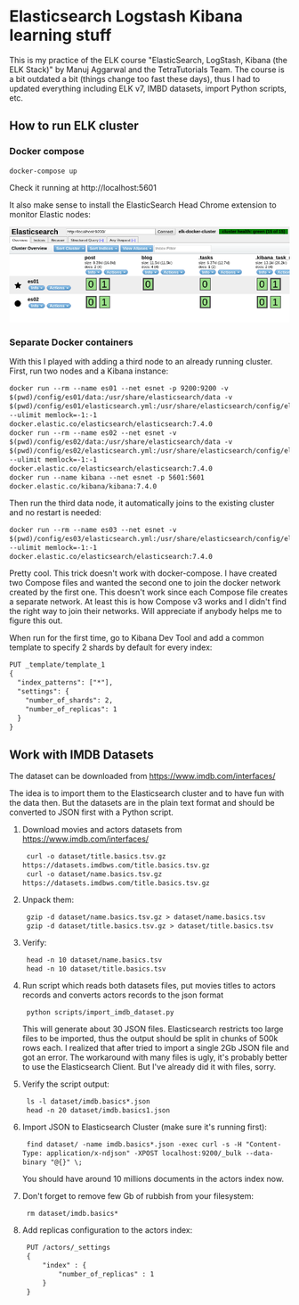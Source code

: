 Elasticsearch Logstash Kibana learning stuff
=============

This is my practice of the ELK course "ElasticSearch, LogStash, Kibana (the ELK Stack)" by Manuj Aggarwal and the TetraTutorials Team. The course is a bit outdated a bit (things change too fast these days), thus I had to updated everything including ELK v7, IMBD datasets, import Python scripts, etc.

## How to run ELK cluster

### Docker compose

    docker-compose up    

Check it running at http://localhost:5601

It also make sense to install the ElasticSearch Head Chrome extension to monitor Elastic nodes:

![Elastic Head Plugin](https://raw.githubusercontent.com/hiper2d/elk-cluster/master/images/ElasticHead.PNG)

### Separate Docker containers

With this I played with adding a third node to an already running cluster. First, run two nodes and a Kibana instance:

    docker run --rm --name es01 --net esnet -p 9200:9200 -v $(pwd)/config/es01/data:/usr/share/elasticsearch/data -v $(pwd)/config/es01/elasticsearch.yml:/usr/share/elasticsearch/config/elasticsearch.yml --ulimit memlock=-1:-1 docker.elastic.co/elasticsearch/elasticsearch:7.4.0
    docker run --rm --name es02 --net esnet -v $(pwd)/config/es02/data:/usr/share/elasticsearch/data -v $(pwd)/config/es02/elasticsearch.yml:/usr/share/elasticsearch/config/elasticsearch.yml --ulimit memlock=-1:-1 docker.elastic.co/elasticsearch/elasticsearch:7.4.0
    docker run --name kibana --net esnet -p 5601:5601 docker.elastic.co/kibana/kibana:7.4.0

Then run the third data node, it automatically joins to the existing cluster and no restart is needed:

    docker run --rm --name es03 --net esnet -v $(pwd)/config/es03/elasticsearch.yml:/usr/share/elasticsearch/config/elasticsearch.yml --ulimit memlock=-1:-1 docker.elastic.co/elasticsearch/elasticsearch:7.4.0

Pretty cool. This trick doesn't work with docker-compose. I have created two Compose files and wanted the second one to join the docker network created by the first one. This doesn't work since each Compose file creates a separate network. At least this is how Compose v3 works and I didn't find the right way to join their networks. Will appreciate if anybody helps me to figure this out.

When run for the first time, go to Kibana Dev Tool and add a common template to specify 2 shards by default for every index:

    PUT _template/template_1
    {
      "index_patterns": ["*"],
      "settings": {
        "number_of_shards": 2,
        "number_of_replicas": 1
      }
    }


## Work with IMDB Datasets

The dataset can be downloaded from https://www.imdb.com/interfaces/

The idea is to import them to the Elasticsearch cluster and to have fun with the data then. But the datasets are in the plain text format and should be converted to JSON first with a Python script.  

1. Download movies and actors datasets from https://www.imdb.com/interfaces/

        curl -o dataset/title.basics.tsv.gz https://datasets.imdbws.com/title.basics.tsv.gz
        curl -o dataset/name.basics.tsv.gz https://datasets.imdbws.com/title.basics.tsv.gz

2. Unpack them:

        gzip -d dataset/name.basics.tsv.gz > dataset/name.basics.tsv
        gzip -d dataset/title.basics.tsv.gz > dataset/title.basics.tsv

3. Verify:

        head -n 10 dataset/name.basics.tsv
        head -n 10 dataset/title.basics.tsv

3. Run script which reads both datasets files, put movies titles to actors records and converts actors records to the json format

        python scripts/import_imdb_dataset.py

    This will generate about 30 JSON files. Elasticsearch restricts too large files to be imported, thus the output should be split in chunks of 500k rows each. I realized that after tried to import a single 2Gb JSON file and got an error. The workaround with many files is ugly, it's probably better to use the Elasticsearch Client. But I've already did it with files, sorry.

4. Verify the script output:

        ls -l dataset/imdb.basics*.json
        head -n 20 dataset/imdb.basics1.json    
    
5. Import JSON to Elasticsearch Cluster (make sure it's running first):

        find dataset/ -name imdb.basics*.json -exec curl -s -H "Content-Type: application/x-ndjson" -XPOST localhost:9200/_bulk --data-binary "@{}" \;

    You should have around 10 millions documents in the actors index now.

6. Don't forget to remove few Gb of rubbish from your filesystem:

        rm dataset/imdb.basics*
        
7. Add replicas configuration to the actors index:
        
        PUT /actors/_settings
        {
            "index" : {
                "number_of_replicas" : 1
            }
        }
